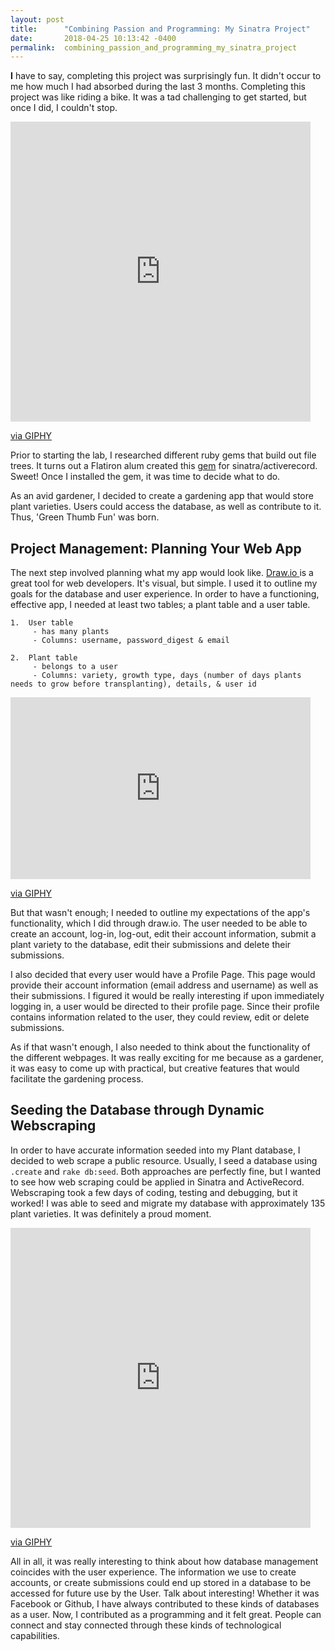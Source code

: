```yaml
---
layout: post
title:      "Combining Passion and Programming: My Sinatra Project"
date:       2018-04-25 10:13:42 -0400
permalink:  combining_passion_and_programming_my_sinatra_project
---
```



**I** have to say, completing this project was surprisingly fun. It didn't occur to me how much I had absorbed during the last 3 months. Completing this project was like riding a bike. It was a tad challenging to get started, but once I did, I couldn't stop.

<iframe src="https://giphy.com/embed/26tn0ONYXTynFU3Be" width="480" height="480" frameBorder="0" class="giphy-embed" allowFullScreen></iframe><p><a href="https://giphy.com/gifs/woman-bike-ameliagiller-26tn0ONYXTynFU3Be">via GIPHY</a></p>

Prior to starting the lab, I researched different ruby gems that build out file trees. It turns out a Flatiron alum created this [gem](https://github.com/thebrianemory/corneal) for sinatra/activerecord. Sweet! Once I installed the gem, it was time to decide what to do.

As an avid gardener, I decided to create a gardening app that would store plant varieties. Users could access the database, as well as contribute to it. Thus, 'Green Thumb Fun' was born.

## Project Management: Planning Your Web App

 The next step involved planning what my app would look like. [Draw.io ](https://www.draw.io/) is a great tool for web developers. It's visual, but simple. I used it to outline my goals for the database and user experience. In order to have a functioning, effective app, I needed at least two tables; a plant table and a user table.
 
 
 ```
1.  User table
      - has many plants
      - Columns: username, password_digest & email
      
2.  Plant table
      - belongs to a user
      - Columns: variety, growth type, days (number of days plants needs to grow before transplanting), details, & user id
 
 ```

<iframe src="https://giphy.com/embed/O9iBAA1CsA27C" width="480" height="291" frameBorder="0" class="giphy-embed" allowFullScreen></iframe><p><a href="https://giphy.com/gifs/cinemagraph-fixie-O9iBAA1CsA27C">via GIPHY</a></p>

 But that wasn't enough; I needed to outline my expectations of the app's functionality, which I did through draw.io. The user needed to be able to create an account, log-in, log-out, edit their account information, submit a plant variety to the database, edit their submissions and delete their submissions.
 
 I also decided that every user would have a Profile Page. This page would provide their account information (email address and username) as well as their submissions. I figured it would be really interesting if upon immediately logging in, a user would be directed to their profile page. Since their profile contains information related to the user, they could review, edit or delete submissions.
 
 As if that wasn't enough, I also needed to think about the functionality of the different webpages. It was really exciting for me because as a gardener, it was easy to come up with practical, but creative features that would facilitate the gardening process.
 
 ## Seeding the Database through Dynamic Webscraping
 
 In order to have accurate information seeded into my Plant database, I decided to web scrape a public resource. Usually, I seed a database using `.create` and `rake db:seed`. Both approaches are perfectly fine, but I wanted to see how web scraping could be applied in Sinatra and ActiveRecord. Webscraping took a few days of coding, testing and debugging, but it worked! I was able to seed and migrate my database with approximately 135 plant varieties. It was definitely a proud moment.
 
 <iframe src="https://giphy.com/embed/4ZrTDnFt1V3ohpURPH" width="480" height="480" frameBorder="0" class="giphy-embed" allowFullScreen></iframe><p><a href="https://giphy.com/gifs/electriccyclery-india-cycling-4ZrTDnFt1V3ohpURPH">via GIPHY</a></p>
 
 All in all, it was really interesting to think about how database management coincides with the user experience. The information we use to create accounts, or create submissions could end up stored in a database to be accessed for future use by the User. Talk about interesting! Whether it was Facebook or Github, I have always contributed to these kinds of databases as a user. Now, I contributed as a programming and it felt great. People can connect and stay connected through these kinds of technological capabilities.
 

 
 
